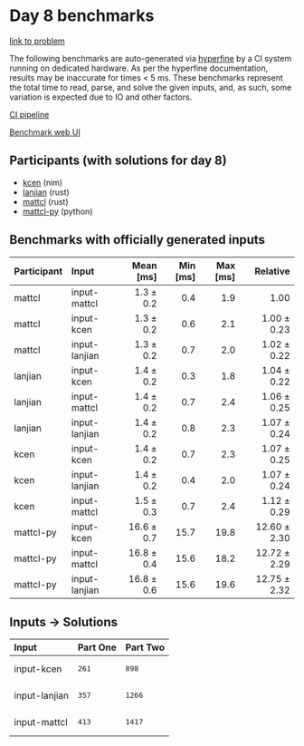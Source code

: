 # Day 8 benchmarks

[link to problem](https://adventofcode.com/2024/day/8)

The following benchmarks are auto-generated via
[hyperfine](https://github.com/sharkdp/hyperfine) by a CI system running on
dedicated hardware. As per the hyperfine documentation, results may be
inaccurate for times < 5 ms. These benchmarks represent the total time to read,
parse, and solve the given inputs, and, as such, some variation is expected due
to IO and other factors.

[CI pipeline](http://ci.papercode.net:8080/teams/main/pipelines/aoc2024)

[Benchmark web UI](https://aoc.ancalagon.black)


## Participants (with solutions for day 8)

- [kcen](https://github.com/kcen/aoc2024) (nim)
- [lanjian](https://github.com/lanjian/aoc-2024) (rust)
- [mattcl](https://github.com/mattcl/aoc2024) (rust)
- [mattcl-py](https://github.com/mattcl/aoc2024-py) (python)


## Benchmarks with officially generated inputs

| Participant | Input | Mean [ms] | Min [ms] | Max [ms] | Relative |
|:---|:---|---:|---:|---:|---:|
| mattcl | input-mattcl | 1.3 ± 0.2 | 0.4 | 1.9 | 1.00 |
| mattcl | input-kcen | 1.3 ± 0.2 | 0.6 | 2.1 | 1.00 ± 0.23 |
| mattcl | input-lanjian | 1.3 ± 0.2 | 0.7 | 2.0 | 1.02 ± 0.22 |
| lanjian | input-kcen | 1.4 ± 0.2 | 0.3 | 1.8 | 1.04 ± 0.22 |
| lanjian | input-mattcl | 1.4 ± 0.2 | 0.7 | 2.4 | 1.06 ± 0.25 |
| lanjian | input-lanjian | 1.4 ± 0.2 | 0.8 | 2.3 | 1.07 ± 0.24 |
| kcen | input-kcen | 1.4 ± 0.2 | 0.7 | 2.3 | 1.07 ± 0.25 |
| kcen | input-lanjian | 1.4 ± 0.2 | 0.4 | 2.0 | 1.07 ± 0.24 |
| kcen | input-mattcl | 1.5 ± 0.3 | 0.7 | 2.4 | 1.12 ± 0.29 |
| mattcl-py | input-kcen | 16.6 ± 0.7 | 15.7 | 19.8 | 12.60 ± 2.30 |
| mattcl-py | input-mattcl | 16.8 ± 0.4 | 15.6 | 18.2 | 12.72 ± 2.29 |
| mattcl-py | input-lanjian | 16.8 ± 0.6 | 15.6 | 19.6 | 12.75 ± 2.32 |


## Inputs -> Solutions

| Input | Part One | Part Two |
|:---|:---|:---|
|input-kcen|<pre>261</pre>|<pre>898</pre>|
|input-lanjian|<pre>357</pre>|<pre>1266</pre>|
|input-mattcl|<pre>413</pre>|<pre>1417</pre>|